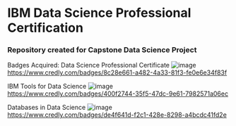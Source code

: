 # IBM Data Science Professional Certification
### Repository created for Capstone Data Science Project

Badges Acquired:
Data Science Professional Certificate
![image](https://github.com/mkomer/Capstone-IBM-Cert-Course/assets/130517808/67113c26-40fa-4d3f-bdff-ffe65e6eda6b)
https://www.credly.com/badges/8c28e661-a482-4a33-81f3-fe0e6e34f83f

IBM Tools for Data Science
![image](https://github.com/mkomer/Capstone-IBM-Cert-Course/assets/130517808/3034c272-16ad-47b4-a87d-f8d3dab9ee0f)
https://www.credly.com/badges/400f2744-35f5-47dc-9e61-7982571a06ec

Databases in Data Science
![image](https://github.com/mkomer/Capstone-IBM-Cert-Course/assets/130517808/c9fb1ed3-7b39-45f1-91d0-e58eb7c046b2)
https://www.credly.com/badges/de4f641d-f2c1-428e-8298-a4bcdc41fd2e
